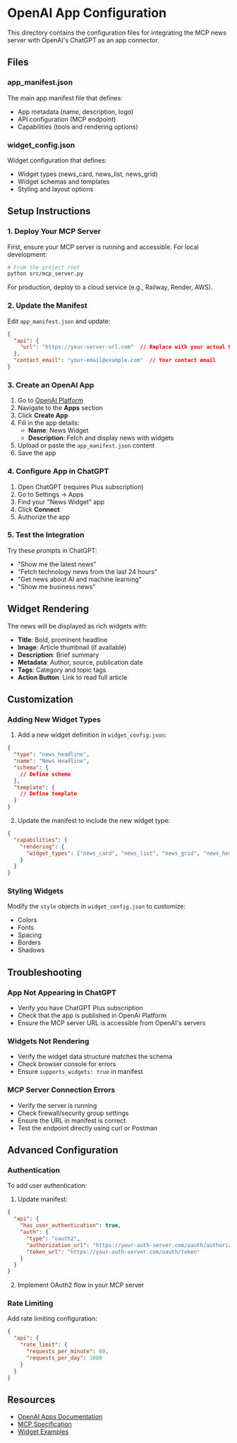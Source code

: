 # OpenAI App Configuration

This directory contains the configuration files for integrating the MCP news server with OpenAI's ChatGPT as an app connector.

## Files

### app_manifest.json

The main app manifest file that defines:
- App metadata (name, description, logo)
- API configuration (MCP endpoint)
- Capabilities (tools and rendering options)

### widget_config.json

Widget configuration that defines:
- Widget types (news_card, news_list, news_grid)
- Widget schemas and templates
- Styling and layout options

## Setup Instructions

### 1. Deploy Your MCP Server

First, ensure your MCP server is running and accessible. For local development:

```bash
# From the project root
python src/mcp_server.py
```

For production, deploy to a cloud service (e.g., Railway, Render, AWS).

### 2. Update the Manifest

Edit `app_manifest.json` and update:

```json
{
  "api": {
    "url": "https://your-server-url.com"  // Replace with your actual URL
  },
  "contact_email": "your-email@example.com"  // Your contact email
}
```

### 3. Create an OpenAI App

1. Go to [OpenAI Platform](https://platform.openai.com/)
2. Navigate to the **Apps** section
3. Click **Create App**
4. Fill in the app details:
   - **Name**: News Widget
   - **Description**: Fetch and display news with widgets
5. Upload or paste the `app_manifest.json` content
6. Save the app

### 4. Configure App in ChatGPT

1. Open ChatGPT (requires Plus subscription)
2. Go to Settings → Apps
3. Find your "News Widget" app
4. Click **Connect**
5. Authorize the app

### 5. Test the Integration

Try these prompts in ChatGPT:

- "Show me the latest news"
- "Fetch technology news from the last 24 hours"
- "Get news about AI and machine learning"
- "Show me business news"

## Widget Rendering

The news will be displayed as rich widgets with:

- **Title**: Bold, prominent headline
- **Image**: Article thumbnail (if available)
- **Description**: Brief summary
- **Metadata**: Author, source, publication date
- **Tags**: Category and topic tags
- **Action Button**: Link to read full article

## Customization

### Adding New Widget Types

1. Add a new widget definition in `widget_config.json`:

```json
{
  "type": "news_headline",
  "name": "News Headline",
  "schema": {
    // Define schema
  },
  "template": {
    // Define template
  }
}
```

2. Update the manifest to include the new widget type:

```json
{
  "capabilities": {
    "rendering": {
      "widget_types": ["news_card", "news_list", "news_grid", "news_headline"]
    }
  }
}
```

### Styling Widgets

Modify the `style` objects in `widget_config.json` to customize:
- Colors
- Fonts
- Spacing
- Borders
- Shadows

## Troubleshooting

### App Not Appearing in ChatGPT

- Verify you have ChatGPT Plus subscription
- Check that the app is published in OpenAI Platform
- Ensure the MCP server URL is accessible from OpenAI's servers

### Widgets Not Rendering

- Verify the widget data structure matches the schema
- Check browser console for errors
- Ensure `supports_widgets: true` in manifest

### MCP Server Connection Errors

- Verify the server is running
- Check firewall/security group settings
- Ensure the URL in manifest is correct
- Test the endpoint directly using curl or Postman

## Advanced Configuration

### Authentication

To add user authentication:

1. Update manifest:
```json
{
  "api": {
    "has_user_authentication": true,
    "auth": {
      "type": "oauth2",
      "authorization_url": "https://your-auth-server.com/oauth/authorize",
      "token_url": "https://your-auth-server.com/oauth/token"
    }
  }
}
```

2. Implement OAuth2 flow in your MCP server

### Rate Limiting

Add rate limiting configuration:

```json
{
  "api": {
    "rate_limit": {
      "requests_per_minute": 60,
      "requests_per_day": 1000
    }
  }
}
```

## Resources

- [OpenAI Apps Documentation](https://platform.openai.com/docs/apps)
- [MCP Specification](https://spec.modelcontextprotocol.io/)
- [Widget Examples](https://github.com/openai/openai-apps-examples)
